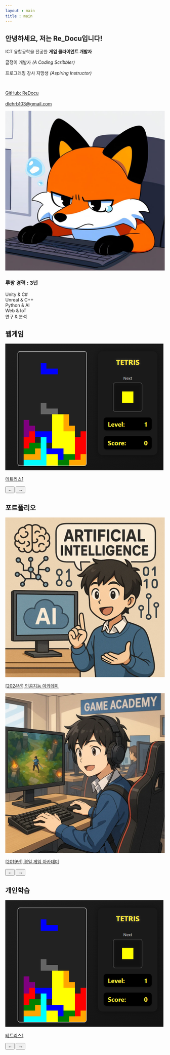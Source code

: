```yaml
---
layout : main
title : main
---
```


<section id="profile">
    <!-- 상단: 텍스트 + 이미지 좌우 배치 -->
    <div class="top-section">
        <div class="profile-text">
            <h2>안녕하세요, 저는 <span class="highlight">Re_Docu</span>입니다!</h2>
            <p class="role">ICT 융합공학을 전공한 <strong>게임 클라이언트 개발자</strong></p>
            <p class="desc">글쟁이 개발자 <em>(A Coding Scribbler)</em></p>
            <p class="desc">프로그래밍 강사 지망생 <em>(Aspiring Instructor)</em></p>
			<br/>
            <p class="contact">
                <a href="https://github.com/ReDocu" target="_blank">GitHub: ReDocu</a><br/>
				<br/>
                <a href="mailto:dlehrb103@gmail.com">dlehrb103@gmail.com</a>
            </p>
        </div>
        <div class="profile-image">
            <img src="images/Profile.jpg" alt="Re_Docu 프로필 이미지">
        </div>
    </div>
    <!-- 하단: 스킬 바 전체 너비로 -->
    <div class="skills">
        <h3>루팡 경력 : 3년</h3>
        <div class="skill"><span>Unity & C#</span>
            <div class="bar">
                <div class="fill" style="width: 80%;"></div>
            </div>
        </div>
        <div class="skill"><span>Unreal & C++</span>
            <div class="bar">
                <div class="fill" style="width: 70%;"></div>
            </div>
        </div>
        <div class="skill"><span>Python & AI</span>
            <div class="bar">
                <div class="fill" style="width: 20%;"></div>
            </div>
        </div>
        <div class="skill"><span>Web & IoT</span>
            <div class="bar">
                <div class="fill" style="width: 35%;"></div>
            </div>
        </div>
        <div class="skill"><span>연구 & 분석</span>
            <div class="bar">
                <div class="fill" style="width: 90%;"></div>
            </div>
        </div>
    </div>
</section>
<!-- 웹게임 -->
<section id="webgame">
  	<h2>웹게임</h2>
  	<div class="slider-container">
    	<div class="slider-wrapper">
      		<div class="slider-track">
        		<div class="slider">
          			<a href="web_game/tetris.html" target="_blank">
            			<img src="/images/Game/tetris_screenshot.png" alt="테트리스1" />
            			<p>테트리스1</p>
          			</a>
        		</div>
        	</div>
    	</div>
		<!-- dot 네비게이션 -->
    	<div class="slider-dots"></div>
    	<!-- 좌우 화살표 버튼 -->
    	<div class="slider-controls">
      		<button class="slider-btn left">←</button>
      		<button class="slider-btn right">→</button>
    	</div>
  	</div>
</section>
<!-- 포트폴리오 -->
<section id="portfolio">
	<h2>포트폴리오</h2>
 	<div class="slider-container" id="sliderWrapper">
		<div class="slider-wrapper" id="sliderTrack">
		  	<div class="slider-track">
                <div class="slider">
		      		<a href="portfolio/MBC_Academy">
		        	<img src="/images/PortFolio/MBC_Academy.png" alt="테트리스 1" />
		        	<p>[2024년] 인공지능 아카데미</p>
		      		</a>
		    	</div>
		    	<div class="slider">
		      		<a href="portfolio/Kyungil_Academy">
		        	<img src="/images/PortFolio/Kyungil_Academy.png" alt="테트리스 1" />
		        	<p>[2019년] 경일 게임 아카데미</p>
		      		</a>
		    	</div>
			</div>
		</div>
		<!-- dot 네비게이션 -->
    <div class="slider-dots"></div>
		<!-- 좌우 화살표 버튼 -->
    <div class="slider-controls">
      <button class="slider-btn left">←</button>
      <button class="slider-btn right">→</button>
    </div>
	</div>
</section>
<!-- 개인학습 -->
<section id="blog"> 
<h2>개인학습</h2>
 	<div class="slider-container">
    <div class="slider-wrapper">
      <div class="slider-track">
        <div class="slider">
          <a href="web_game/tetris.html" target="_blank">
            <img src="/images/Game/tetris_screenshot.png" alt="테트리스1" />
            <p>테트리스1</p>
          </a>
        </div>
        <!-- ... 원하는 만큼 슬라이드 추가 가능 -->
      </div>
    </div>
	<!-- dot 네비게이션 -->
    <div class="slider-dots"></div>
    <!-- 좌우 화살표 버튼 -->
    <div class="slider-controls">
      <button class="slider-btn left">←</button>
      <button class="slider-btn right">→</button>
    </div>
  </div>
</section>